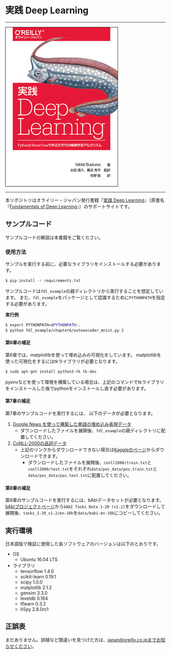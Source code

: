 # 実践 Deep Learning

---

![表紙](fundamentals-of-deep-learning-ja.png)

---

本リポジトリはオライリー・ジャパン発行書籍『[実践 Deep Learning](https://www.oreilly.co.jp/books/9784873118321/)』（原書名『[Fundamentals of Deep Learning](http://shop.oreilly.com/product/0636920039709.do)』）のサポートサイトです。

## サンプルコード

サンプルコードの解説は本書籍をご覧ください。

### 使用方法

サンプルを実行する前に、必要なライブラリをインストールする必要があります。

```bash
$ pip install -r requirements.txt
```

サンプルコードは`fdl_example`の親ディレクトリから実行することを想定しています。
また、`fdl_example`をパッケージとして認識するために`PYTHONPATH`を指定する必要があります。

**実行例**
```bash
$ export PYTHONPATH=$PYTHONPATH:.
$ python fdl_example/chapter6/autoencoder_mnist.py 2
```

#### 第6章の補足

第6章では、matplotlibを使って埋め込みの可視化をしています。 matplotlibを使った可視化をするにはtkライブラリが必要となります。

```bash
$ sudo apt-get install python3-tk tk-dev
```

pyenvなどを使って環境を構築している場合は、上記のコマンドでtkライブラリをインストールした後でpythonをインストールし直す必要があります。

#### 第7章の補足

第7章のサンプルコードを実行するには、 以下のデータが必要となります。

1. [Google News を使って構築した単語の埋め込み表現データ](https://drive.google.com/file/d/0B7XkCwpI5KDYNlNUTTlSS21pQmM/edit)
   - ダウンロードしたファイルを展開後、`fdl_example`の親ディレクトリに配置してください。
2. [CoNLL-2000の品詞データ](http://www.cnts.ua.ac.be/conll2000/chunking/)
   - 上記のリンクからダウンロードできない場合は[Kaggleのページ](https://www.kaggle.com/nltkdata/conll-corpora/data)からダウンロードできます。
     - ダウンロードしたファイルを展開後、`conll2000/train.txt`と`conll2000/test.txt`をそれぞれ`data/pos_data/pos.train.txt`と`data/pos_data/pos.test.txt`に配置してください。

#### 第8章の補足

第8章のサンプルコードを実行するには、bAbiデータセットが必要となります。[bAbiプロジェクトページ](https://research.fb.com/downloads/babi/)から`bAbI Tasks Data 1-20 (v1.2)`をダウンロードして展開後、`tasks_1-20_v1-2/en-10k`を`data/babi-en-10k`にコピーしてください。

## 実行環境

日本語版で検証に使用した各ソフトウェアのバージョンは以下のとおりです。

* OS
  * Ubuntu 16.04 LTS
* ライブラリ
  * tensorflow 1.4.0
  * scikit-learn 0.19.1
  * scipy 1.0.0
  * matplotlib 2.1.2
  * gensim 3.3.0
  * leveldb 0.194
  * tflearn 0.3.2
  * h5py 2.8.0rc1

## 正誤表

まだありません。誤植など間違いを見つけた方は、japan@oreilly.co.jpまでお知らせください。

